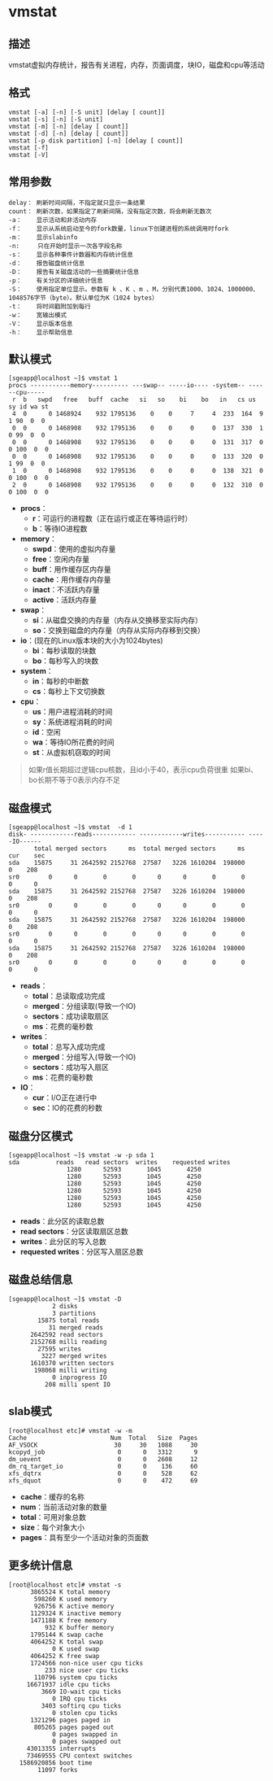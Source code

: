 # vmstat

## 描述

vmstat虚拟内存统计，报告有关进程，内存，页面调度，块IO，磁盘和cpu等活动

## 格式

```shell
vmstat [-a] [-n] [-S unit] [delay [ count]]
vmstat [-s] [-n] [-S unit]
vmstat [-m] [-n] [delay [ count]]
vmstat [-d] [-n] [delay [ count]]
vmstat [-p disk partition] [-n] [delay [ count]]
vmstat [-f]
vmstat [-V]
```

## 常用参数

```shell
delay： 刷新时间间隔，不指定就只显示一条结果
count： 刷新次数，如果指定了刷新间隔，没有指定次数，将会刷新无数次
-a：    显示活动和非活动内存
-f：    显示从系统启动至今的fork数量，linux下创建进程的系统调用时fork
-m：	   显示slabinfo
-n:     只在开始时显示一次各字段名称
-s：    显示各种事件计数器和内存统计信息
-d：    报告磁盘统计信息
-D：    报告有关磁盘活动的一些摘要统计信息
-p：	   有关分区的详细统计信息
-S：    使用指定单位显示。参数有 k 、K 、m 、M，分别代表1000、1024、1000000、1048576字节（byte）。默认单位为K（1024 bytes）
-t：    将时间戳附加到每行
-w：    宽输出模式
-V：    显示版本信息
-h：	   显示帮助信息
```

## 默认模式

```shell
[sgeapp@localhost ~]$ vmstat 1
procs -----------memory---------- ---swap-- -----io---- -system-- ------cpu-----
 r  b   swpd   free   buff  cache   si   so    bi    bo   in   cs us sy id wa st
 4  0      0 1468924    932 1795136    0    0     7     4  233  164  9  1 90  0  0
 0  0      0 1468908    932 1795136    0    0     0     0  137  330  1  0 99  0  0
 0  0      0 1468908    932 1795136    0    0     0     0  131  317  0  0 100  0  0
 0  0      0 1468908    932 1795136    0    0     0     0  133  320  0  1 99  0  0
 1  0      0 1468908    932 1795136    0    0     0     0  138  321  0  0 100  0  0
 2  0      0 1468908    932 1795136    0    0     0     0  132  310  0  0 100  0  0
```

- **procs**：
  - **r**：可运行的进程数（正在运行或正在等待运行时）
  - **b**：等待IO进程数
- **memory**：
  - **swpd**：使用的虚拟内存量
  - **free**：空闲内存量
  - **buff**：用作缓存区内存量
  - **cache**：用作缓存内存量
  - **inact**：不活跃内存量
  - **active**：活跃内存量
- **swap**：
  - **si**：从磁盘交换的内存量（内存从交换移至实际内存）
  - **so**：交换到磁盘的内存量（内存从实际内存移到交换）
- **io**：(现在的Linux版本块的大小为1024bytes)
  - **bi**：每秒读取的块数
  - **bo**：每秒写入的块数
- **system**：
  - **in**：每秒的中断数
  - **cs**：每秒上下文切换数
- **cpu**：
  - **us**：用户进程消耗的时间
  - **sy**：系统进程消耗的时间
  - **id**：空闲
  - **wa**：等待IO所花费的时间
  - **st**：从虚拟机窃取的时间

> 如果r值长期超过逻辑cpu核数，且id小于40，表示cpu负荷很重
> 如果bi、bo长期不等于0表示内存不足

## 磁盘模式

```shell
[sgeapp@localhost ~]$ vmstat  -d 1
disk- ------------reads------------ ------------writes----------- -----IO------
       total merged sectors      ms  total merged sectors      ms    cur    sec
sda    15875     31 2642592 2152768  27587   3226 1610204  198000      0    208
sr0        0      0       0       0      0      0       0       0      0      0
sda    15875     31 2642592 2152768  27587   3226 1610204  198000      0    208
sr0        0      0       0       0      0      0       0       0      0      0
sda    15875     31 2642592 2152768  27587   3226 1610204  198000      0    208
sr0        0      0       0       0      0      0       0       0      0      0
sda    15875     31 2642592 2152768  27587   3226 1610204  198000      0    208
sr0        0      0       0       0      0      0       0       0      0      0
```

- **reads**：
  - **total**：总读取成功完成
  - **merged**：分组读取(导致一个IO)
  - **sectors**：成功读取扇区
  - **ms**：花费的毫秒数
- **writes**：
  - **total**：总写入成功完成
  - **merged**：分组写入(导致一个IO)
  - **sectors**：成功写入扇区
  - **ms**：花费的毫秒数
- **IO**：
  - **cur**：I/O正在进行中
  - **sec**：IO的花费的秒数

## 磁盘分区模式

```shell
[sgeapp@localhost ~]$ vmstat -w -p sda 1
sda          reads   read sectors  writes    requested writes
                1280      52593       1045       4250
                1280      52593       1045       4250
                1280      52593       1045       4250
                1280      52593       1045       4250
                1280      52593       1045       4250
                1280      52593       1045       4250
```

- **reads**：此分区的读取总数
- **read sectors**：分区读取扇区总数
- **writes**：此分区的写入总数
- **requested writes**：分区写入扇区总数

## 磁盘总结信息

```shell
[sgeapp@localhost ~]$ vmstat -D
            2 disks 
            3 partitions 
        15875 total reads
           31 merged reads
      2642592 read sectors
      2152768 milli reading
        27595 writes
         3227 merged writes
      1610370 written sectors
       198068 milli writing
            0 inprogress IO
          208 milli spent IO
```

## slab模式

```shell
[root@localhost etc]# vmstat -w -m
Cache                       Num  Total   Size  Pages
AF_VSOCK                     30     30   1088     30
kcopyd_job                    0      0   3312      9
dm_uevent                     0      0   2608     12
dm_rq_target_io               0      0    136     60
xfs_dqtrx                     0      0    528     62
xfs_dquot                     0      0    472     69
```

- **cache**：缓存的名称
- **num**：当前活动对象的数量
- **total**：可用对象总数
- **size**：每个对象大小
- **pages**：具有至少一个活动对象的页面数

## 更多统计信息

```shell
[root@localhost etc]# vmstat -s
      3865524 K total memory
       598260 K used memory
       926756 K active memory
      1129324 K inactive memory
      1471188 K free memory
          932 K buffer memory
      1795144 K swap cache
      4064252 K total swap
            0 K used swap
      4064252 K free swap
      1724566 non-nice user cpu ticks
          233 nice user cpu ticks
       110796 system cpu ticks
     16671937 idle cpu ticks
         3669 IO-wait cpu ticks
            0 IRQ cpu ticks
         3403 softirq cpu ticks
            0 stolen cpu ticks
      1321296 pages paged in
       805265 pages paged out
            0 pages swapped in
            0 pages swapped out
     43013355 interrupts
     73469555 CPU context switches
   1586920856 boot time
        11097 forks
```

